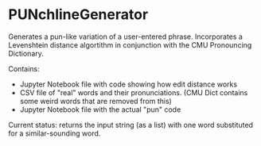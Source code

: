 # PUNchlineGenerator

Generates a pun-like variation of a user-entered phrase. Incorporates a Levenshtein distance algortithm in conjunction with the CMU Pronouncing Dictionary.

Contains: <ul>
<li>Jupyter Notebook file with code showing how edit distance works
<li>CSV file of "real" words and their pronunciations. (CMU Dict contains some weird words that are removed from this)
<li>Jupyter Notebook file with the actual "pun" code
</ul>

Current status: returns the input string (as a list) with one word substituted for a similar-sounding word.
